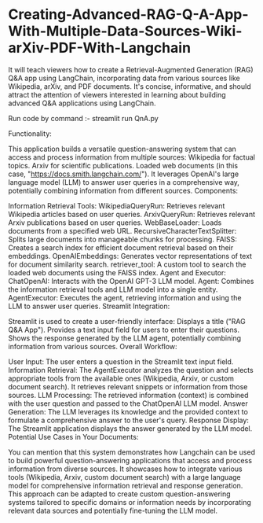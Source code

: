 # Creating-Advanced-RAG-Q-A-App-With-Multiple-Data-Sources-Wiki-arXiv-PDF-With-Langchain
It will teach viewers how to create a Retrieval-Augmented Generation (RAG) Q&amp;A app using LangChain, incorporating data from various sources like Wikipedia, arXiv, and PDF documents. It's concise, informative, and should attract the attention of viewers interested in learning about building advanced Q&amp;A applications using LangChain.

Run code by command :- streamlit run QnA.py

Functionality:

This application builds a versatile question-answering system that can access and process information from multiple sources:
Wikipedia for factual topics.
Arxiv for scientific publications.
Loaded web documents (in this case, "https://docs.smith.langchain.com/").
It leverages OpenAI's large language model (LLM) to answer user queries in a comprehensive way, potentially combining information from different sources.
Components:

Information Retrieval Tools:
WikipediaQueryRun: Retrieves relevant Wikipedia articles based on user queries.
ArxivQueryRun: Retrieves relevant Arxiv publications based on user queries.
WebBaseLoader: Loads documents from a specified web URL.
RecursiveCharacterTextSplitter: Splits large documents into manageable chunks for processing.
FAISS: Creates a search index for efficient document retrieval based on their embeddings.
OpenAIEmbeddings: Generates vector representations of text for document similarity search.
retriever_tool: A custom tool to search the loaded web documents using the FAISS index.
Agent and Executor:
ChatOpenAI: Interacts with the OpenAI GPT-3 LLM model.
Agent: Combines the information retrieval tools and LLM model into a single entity.
AgentExecutor: Executes the agent, retrieving information and using the LLM to answer user queries.
Streamlit Integration:

Streamlit is used to create a user-friendly interface:
Displays a title ("RAG Q&A App").
Provides a text input field for users to enter their questions.
Shows the response generated by the LLM agent, potentially combining information from various sources.
Overall Workflow:

User Input: The user enters a question in the Streamlit text input field.
Information Retrieval:
The AgentExecutor analyzes the question and selects appropriate tools from the available ones (Wikipedia, Arxiv, or custom document search).
It retrieves relevant snippets or information from those sources.
LLM Processing:
The retrieved information (context) is combined with the user question and passed to the ChatOpenAI LLM model.
Answer Generation:
The LLM leverages its knowledge and the provided context to formulate a comprehensive answer to the user's query.
Response Display:
The Streamlit application displays the answer generated by the LLM model.
Potential Use Cases in Your Documents:

You can mention that this system demonstrates how Langchain can be used to build powerful question-answering applications that access and process information from diverse sources.
It showcases how to integrate various tools (Wikipedia, Arxiv, custom document search) with a large language model for comprehensive information retrieval and response generation.
This approach can be adapted to create custom question-answering systems tailored to specific domains or information needs by incorporating relevant data sources and potentially fine-tuning the LLM model.
